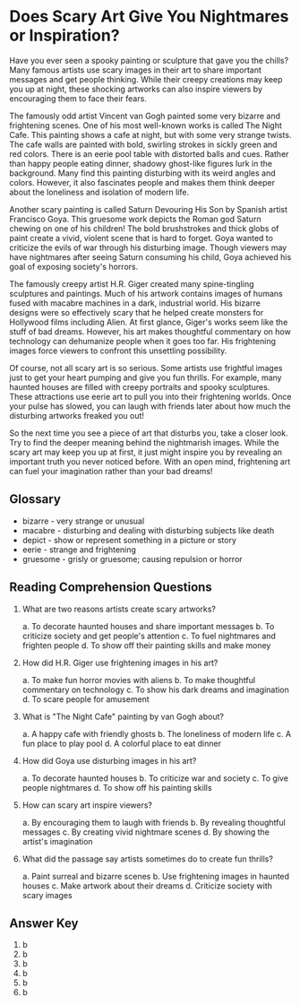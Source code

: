 # Does Scary Art Give You Nightmares or Inspiration?

Have you ever seen a spooky painting or sculpture that gave you the chills? Many famous artists use scary images in their art to share important messages and get people thinking. While their creepy creations may keep you up at night, these shocking artworks can also inspire viewers by encouraging them to face their fears.

The famously odd artist Vincent van Gogh painted some very bizarre and frightening scenes. One of his most well-known works is called The Night Cafe. This painting shows a cafe at night, but with some very strange twists. The cafe walls are painted with bold, swirling strokes in sickly green and red colors. There is an eerie pool table with distorted balls and cues. Rather than happy people eating dinner, shadowy ghost-like figures lurk in the background. Many find this painting disturbing with its weird angles and colors. However, it also fascinates people and makes them think deeper about the loneliness and isolation of modern life.

Another scary painting is called Saturn Devouring His Son by Spanish artist Francisco Goya. This gruesome work depicts the Roman god Saturn chewing on one of his children! The bold brushstrokes and thick globs of paint create a vivid, violent scene that is hard to forget. Goya wanted to criticize the evils of war through his disturbing image. Though viewers may have nightmares after seeing Saturn consuming his child, Goya achieved his goal of exposing society's horrors.

The famously creepy artist H.R. Giger created many spine-tingling sculptures and paintings. Much of his artwork contains images of humans fused with macabre machines in a dark, industrial world. His bizarre designs were so effectively scary that he helped create monsters for Hollywood films including Alien. At first glance, Giger's works seem like the stuff of bad dreams. However, his art makes thoughtful commentary on how technology can dehumanize people when it goes too far. His frightening images force viewers to confront this unsettling possibility.

Of course, not all scary art is so serious. Some artists use frightful images just to get your heart pumping and give you fun thrills. For example, many haunted houses are filled with creepy portraits and spooky sculptures. These attractions use eerie art to pull you into their frightening worlds. Once your pulse has slowed, you can laugh with friends later about how much the disturbing artworks freaked you out!

So the next time you see a piece of art that disturbs you, take a closer look. Try to find the deeper meaning behind the nightmarish images. While the scary art may keep you up at first, it just might inspire you by revealing an important truth you never noticed before. With an open mind, frightening art can fuel your imagination rather than your bad dreams!

## Glossary

- bizarre - very strange or unusual
- macabre - disturbing and dealing with disturbing subjects like death
- depict - show or represent something in a picture or story
- eerie - strange and frightening
- gruesome - grisly or gruesome; causing repulsion or horror

## Reading Comprehension Questions

1. What are two reasons artists create scary artworks?

   a. To decorate haunted houses and share important messages
   b. To criticize society and get people's attention
   c. To fuel nightmares and frighten people
   d. To show off their painting skills and make money

2. How did H.R. Giger use frightening images in his art?

   a. To make fun horror movies with aliens
   b. To make thoughtful commentary on technology
   c. To show his dark dreams and imagination
   d. To scare people for amusement

3. What is "The Night Cafe" painting by van Gogh about?

   a. A happy cafe with friendly ghosts
   b. The loneliness of modern life
   c. A fun place to play pool
   d. A colorful place to eat dinner

4. How did Goya use disturbing images in his art?

   a. To decorate haunted houses
   b. To criticize war and society
   c. To give people nightmares
   d. To show off his painting skills

5. How can scary art inspire viewers?

   a. By encouraging them to laugh with friends
   b. By revealing thoughtful messages
   c. By creating vivid nightmare scenes
   d. By showing the artist's imagination

6. What did the passage say artists sometimes do to create fun thrills?

   a. Paint surreal and bizarre scenes
   b. Use frightening images in haunted houses
   c. Make artwork about their dreams
   d. Criticize society with scary images

## Answer Key

1. b
2. b
3. b
4. b
5. b
6. b
